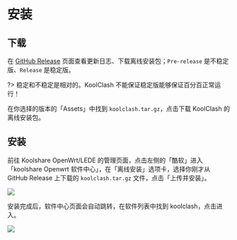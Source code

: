 # 安装

## 下载

在 [GitHub Release](https://github.com/SukkaW/Koolshare-Clash/releases/) 页面查看更新日志、下载离线安装包；`Pre-release` 是不稳定版、`Release` 是稳定版。

?> 稳定和不稳定是相对的。KoolClash 不能保证稳定版能够保证百分百正常运行！

在你选择的版本的「Assets」中找到 `koolclash.tar.gz`，点击下载 KoolClash 的离线安装包。

## 安装

前往 Koolshare OpenWrt/LEDE 的管理页面，点击左侧的「酷软」进入「koolshare Openwrt 软件中心」，在「离线安装」选项卡，选择你刚才从 GitHub Release 上下载的 `koolclash.tar.gz` 文件，点击「上传并安装」。

![](/img/install-2.png)

安装完成后，软件中心页面会自动跳转，在软件列表中找到 koolclash，点击进入。

![](/img/install-3.png)
